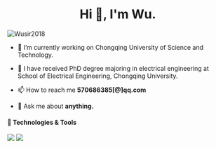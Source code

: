 <h1 align="center">Hi 👋, I'm Wu.</h1>
<p align="left"> <img src="https://komarev.com/ghpvc/?username=Wusir2018&label=Profile%20views&color=0e75b6&style=flat" alt="Wusir2018" /> </p>

- 🔭 I’m currently working on Chongqing University of Science and Technology.

- 🚀 I have received PhD degree majoring in electrical engineering at School of Electrical Engineering, Chongqing University.

- 📫 How to reach me **570686385[@]qq.com**

- 💬 Ask me about **anything.**



#### 🔧 Technologies & Tools

![](https://img.shields.io/badge/Code-Python-informational?style=flat&logo=Python&logoColor=white&color=0e75b6)
![](https://img.shields.io/badge/OS-Windows-informational?style=flat&logo=Windows&logoColor=white&color=0e75b6)







<!--
**Wusir2018/Wusir2018** is a ✨ _special_ ✨ repository because its `README.md` (this file) appears on your GitHub profile.

Here are some ideas to get you started:

- 🔭 I’m currently working on ...
- 🌱 I’m currently learning ...
- 👯 I’m looking to collaborate on ...
- 🤔 I’m looking for help with ...
- 💬 Ask me about ...
- 📫 How to reach me: ...
- 😄 Pronouns: ...
- ⚡ Fun fact: ...
-->
